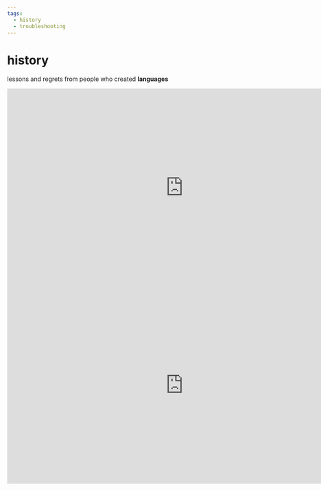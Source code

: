```yaml
---
tags:
  - history
  - troubleshooting 
---
```


# history

lessons and regrets from people who created **languages**

<iframe width="819" height="461" src="https://www.youtube.com/embed/lKXe3HUG2l4" title=""The Mess We're In" by Joe Armstrong" frameborder="0" allow="accelerometer; autoplay; clipboard-write; encrypted-media; gyroscope; picture-in-picture; web-share" allowfullscreen></iframe>

<iframe width="819" height="461" src="https://www.youtube.com/embed/M3BM9TB-8yA" title="10 Things I Regret About Node.js - Ryan Dahl - JSConf EU" frameborder="0" allow="accelerometer; autoplay; clipboard-write; encrypted-media; gyroscope; picture-in-picture; web-share" allowfullscreen></iframe>
